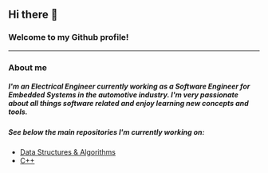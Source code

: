 ## Hi there 👋
### Welcome to my Github profile!
---
### About me
##### I'm an Electrical Engineer currently working as a Software Engineer for Embedded Systems in the automotive industry. I'm very passionate about all things software related and enjoy learning new concepts and tools.
##### See below the main repositories I'm currently working on:
* [Data Structures & Algorithms](https://github.com/pedrotorreao/DSA)
* [C++](https://github.com/pedrotorreao/Cpp)

<!--
**pedrotorreao/pedrotorreao** is a ✨ _special_ ✨ repository because its `README.md` (this file) appears on your GitHub profile.

Here are some ideas to get you started:

- 🔭 I’m currently working on ...
- 🌱 I’m currently learning ...
- 👯 I’m looking to collaborate on ...
- 🤔 I’m looking for help with ...
- 💬 Ask me about ...
- 📫 How to reach me: ...
- 😄 Pronouns: ...
- ⚡ Fun fact: ...
-->
